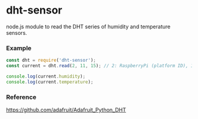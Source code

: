 # dht-sensor
node.js module to read the DHT series of humidity and temperature sensors.

### Example
``` javascript
const dht = require('dht-sensor');
const current = dht.read(2, 11, 15); // 2: RaspberryPi (platform ID), 11: DHT11 (module type), 15: (pin)

console.log(current.humidity);
console.log(current.temperature);
```
### Reference
https://github.com/adafruit/Adafruit_Python_DHT
